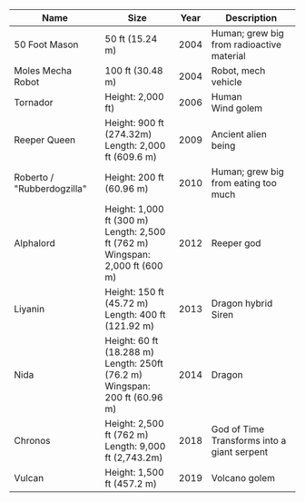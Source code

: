 |Name|Size|Year|Description|
|---|---|---|---|
50 Foot Mason | 50 ft (15.24 m) | 2004 | Human; grew big from radioactive material
Moles Mecha Robot | 100 ft (30.48 m) | 2004 | Robot, mech vehicle 
Tornador | Height: 2,000 ft) | 2006 | Human<br/>Wind golem
Reeper Queen | Height: 900 ft (274.32m)<br/>Length: 2,000 ft (609.6 m) | 2009 | Ancient alien being 
Roberto / "Rubberdogzilla" | Height: 200 ft (60.96 m) | 2010 | Human; grew big from eating too much 
Alphalord | Height: 1,000 ft (300 m)<br/>Length: 2,500 ft (762 m)<br/>Wingspan: 2,000 ft (600 m) | 2012 | Reeper god
Liyanin | Height: 150 ft (45.72 m)<br/>Length: 400 ft (121.92 m) | 2013 | Dragon hybrid<br/>Siren 
Nida | Height: 60 ft (18.288 m)<br/>Length: 250ft (76.2 m)<br/>Wingspan: 200 ft (60.96 m) | 2014 | Dragon 
Chronos | Height: 2,500 ft (762 m)<br/>Length: 9,000 ft (2,743.2m) | 2018 | God of Time<br/>Transforms into a giant serpent 
Vulcan | Height: 1,500 ft (457.2 m) | 2019 | Volcano golem 
